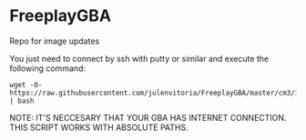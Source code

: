 # FreeplayGBA

Repo for image updates

You just need to connect by ssh with putty or similar and execute the following command:

    wget -O- https://raw.githubusercontent.com/julenvitoria/FreeplayGBA/master/cm3/install.sh | bash

NOTE: IT'S NECCESARY THAT YOUR GBA HAS INTERNET CONNECTION. THIS SCRIPT WORKS WITH ABSOLUTE PATHS.
